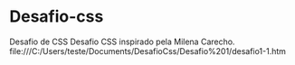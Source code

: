 # Desafio-css
Desafio de CSS 
 Desafio CSS  inspirado pela  Milena  Carecho.
file:///C:/Users/teste/Documents/DesafioCss/Desafio%201/desafio1-1.htm
